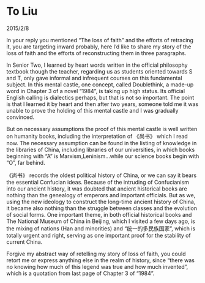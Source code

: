 # To Liu
2015/2/8

In your reply you mentioned “The loss of faith” and the efforts of retracing it, you are targeting inward probably, here I’d like to share my story of the loss of faith and the efforts of reconstructing them in three paragraphs.

In Senior Two, I learned by heart words written in the official philosophy textbook though the teacher, regarding us as students oriented towards S and T, only gave informal and infrequent courses on this fundamental subject. In this mental castle, one concept, called Doublethink, a made-up word in Chapter 3 of a novel “1984”, is taking up high status. Its official English calling is dialectics perhaps, but that is not so important. The point is that I learned it by heart and then after two years, someone told me it was unable to prove the holding of this mental castle and I was gradually convinced.

But on necessary assumptions the proof of this mental castle is well written on humanity books, including the interpretation of 《尚书》 which I read now. The necessary assumption can be found in the listing of knowledge in the libraries of China, including libraries of our universities, in which books beginning with “A” is Marxism,Leninism…while our science books begin with “O”, far behind.

《尚书》 records the oldest political history of China, or we can say it bears the essential Confucian ideas. Because of the intruding of Confucianism into our ancient history, it was doubted that ancient historical books are nothing than the genealogy of emperors and important officials. But as we, using the new ideology to construct the long-time ancient history of China, it became also nothing than the struggle between classes and the evolution of social forms. One important theme, in both official historical books and The National Museum of China in Beijing, which I visited a few days ago, is the mixing of nations (Han and minorities) and “统一的多民族国家”, which is totally urgent and right, serving as one important proof for the stability of current China.

Forgive my abstract way of retelling my story of loss of faith, you could retort me or express anything else in the realm of history, since “there was no knowing how much of this legend was true and how much invented”, which is a quotation from last page of Chapter 3 of “1984”. 

